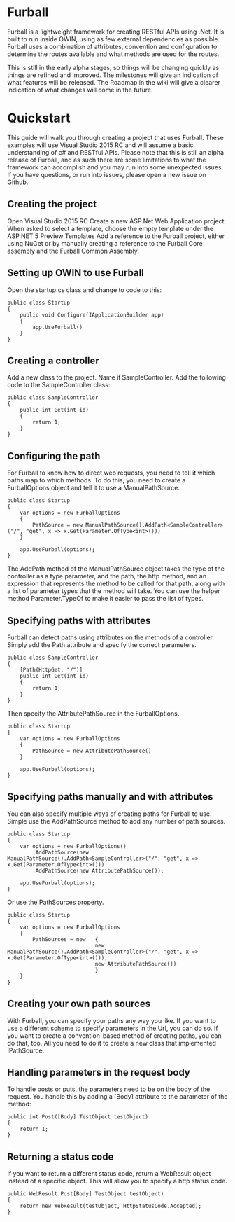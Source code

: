 # Furball

Furball is a lightweight framework for creating RESTful APIs using .Net.  It is built to run inside OWIN, using as few external dependencies as possible.  Furball uses a combination of attributes, convention and configuration to determine the routes available and what methods are used for the routes.
 
This is still in the early alpha stages, so things will be changing quickly as things are refined and improved.  The milestones will give an indication of what features will be released.  The Roadmap in the wiki will give a clearer indication of what changes will come in the future.

# Quickstart
This guide will walk you through creating a project that uses Furball.  These examples will use Visual Studio 2015 RC and will assume a basic understanding of c# and RESTful APIs.  Please note that this is still an alpha release of Furball, and as such there are some limitations to what the framework can accomplish and you may run into some unexpected issues.  If you have questions, or run into issues, please open a new issue on Github.

## Creating the project
Open Visual Studio 2015 RC
Create a new ASP.Net Web Application project
When asked to select a template, choose the empty template under the ASP.NET 5 Preview Templates
Add a reference to the Furball project, either using NuGet or by manually creating a reference to the Furball Core assembly and the Furball Common Assembly.

## Setting up OWIN to use Furball
Open the startup.cs class and change to code to this:

```
public class Startup
{
	public void Configure(IApplicationBuilder app)
	{
		app.UseFurball()
	}
}
```

## Creating a controller
Add a new class to the project.  Name it SampleController.
Add the following code to the SampleController class:

```
public class SampleController
{
	public int Get(int id)
	{
		return 1;
	}
}
``` 

## Configuring the path
For Furball to know how to direct web requests, you need to tell it which paths map to which methods.  To do this, you need to create a FurballOptions object and tell it to use a ManualPathSource.

```
public class Startup
{
	var options = new FurballOptions
	{
		PathSource = new ManualPathSource().AddPath<SampleController>("/", "get", x => x.Get(Parameter.OfType<int>()))
	}
	
	app.UseFurball(options);
}
```

The AddPath method of the ManualPathSource object takes the type of the controller as a type parameter, and the path, the http method, and an expression that represents the method to be called for that path, along with a list of parameter types that the method will take.  You can use the helper method Parameter.TypeOf to make it easier to pass the list of types.

## Specifying paths with attributes
Furball can detect paths using attributes on the methods of a controller.  Simply add the Path attribute and specify the correct parameters.

```
public class SampleController
{
	[Path(HttpGet, "/")]
	public int Get(int id)
	{
		return 1;
	}
}
```

Then specify the AttributePathSource in the FurballOptions.

```
public class Startup
{
	var options = new FurballOptions
	{
		PathSource = new AttributePathSource()
	}
	
	app.UseFurball(options);
}
```

## Specifying paths manually and with attributes
You can also specify multiple ways of creating paths for Furball to use.  Simple use the AddPathSource method to add any number of path sources.

```
public class Startup
{
	var options = new FurballOptions()
		.AddPathSource(new ManualPathSource().AddPath<SampleController>("/", "get", x => x.Get(Parameter.OfType<int>()))
		.AddPathSource(new AttributePathSource());
	
	app.UseFurball(options);
}
```

Or use the PathSources property.

```
public class Startup
{
	var options = new FurballOptions
	{
		PathSources = new	{
							new ManualPathSource().AddPath<SampleController>("/", "get", x => x.Get(Parameter.OfType<int>())),
							new AttributePathSource())
							}
	} 
}
```

## Creating your own path sources
With Furball, you can specify your paths any way you like.  If you want to use a different scheme to specify parameters in the Url, you can do so.  If you want to create a convention-based method of creating paths, you can do that, too.  All you need to do it to create a new class that implemented IPathSource.

## Handling parameters in the request body
To handle posts or puts, the parameters need to be on the body of the request.  You handle this by adding a [Body] attribute to the parameter of the method:

```
public int Post([Body] TestObject testObject)
{
	return 1;
}
```

## Returning a status code
If you want to return a different status code, return a WebResult object instead of a specific object.  This will allow you to specify a http status code.

```
public WebResult Post[Body] TestObject testObject)
{
	return new WebResult(testObject, HttpStatusCode.Accepted);
}
```